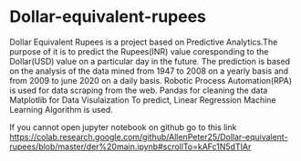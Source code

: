 # Dollar-equivalent-rupees
 Dollar Equivalent Rupees is a project based on Predictive Analytics.The purpose of it is to predict the Rupees(INR) value coresponding to the Dollar(USD) value on a particular day in the future. The prediction is based on the analysis of the data mined from 1947 to 2008 on a yearly basis and from 2009 to june 2020 on a daily basis. Robotic Process Automation(RPA) is used for data scraping from the web. Pandas for cleaning the data Matplotlib for Data Visulaization To predict, Linear Regression Machine Learning Algorithm is used.

If you cannot open jupyter notebook on github go to this link https://colab.research.google.com/github/AllenPeter25/Dollar-equivalent-rupees/blob/master/der%20main.ipynb#scrollTo=kAFc1N5dTIAr

